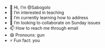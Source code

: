 - 👋 Hi, I’m @Sabogolo
- 👀 I’m interested in teaching 
- 🌱 I’m currently learning how to address 
- 💞️ I’m looking to collaborate on Sunday issues 
- 📫 How to reach me through email 
- 😄 Pronouns: gun
- ⚡ Fun fact: you 

<!---
Sabogolo/Sabogolo is a ✨ special ✨ repository because its `README.md` (this file) appears on your GitHub profile.
You can click the Preview link to take a look at your changes.
--->
